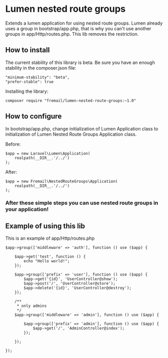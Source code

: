 # Lumen nested route groups

Extends a lumen application for using nested route groups.
Lumen already uses a group in bootstrap/app.php, that is why you can't use another groups in app/Http/routes.php. This lib removes the restriction.

## How to install

The current stability of this library is beta.
Be sure you have an enough stability in the composer.json file:
```
"minimum-stability": "beta",
"prefer-stable": true
```

Installing the library:

```
composer require "fremail/lumen-nested-route-groups:~1.0"
```

## How to configure
In bootstrap/app.php, change initialization of Lumen Application class to initialization of Lumen Nested Route Groups Application class.

Before:

```
$app = new Laravel\Lumen\Application(
    realpath(__DIR__.'/../')
);
```

After:

```
$app = new Fremail\NestedRouteGroups\Application(
    realpath(__DIR__.'/../')
);
```

### After these simple steps you can use nested route groups in your application!


## Example of using this lib
This is an example of app/Http/routes.php

```
$app->group(['middleware' => 'auth'], function () use ($app) {

    $app->get('test', function () {
        echo "Hello world!";
    });

    $app->group(['prefix' => 'user'], function () use ($app) {
        $app->get('{id}', 'UserController@show');
        $app->post('/', 'UserController@store');
        $app->delete('{id}', 'UserController@destroy');
    });

    /**
     * only admins
     */
    $app->group(['middleware' => 'admin'], function () use ($app) {

        $app->group(['prefix' => 'admin'], function () use ($app) {
            $app->get('/', 'AdminController@index');
        });

    });

});
```